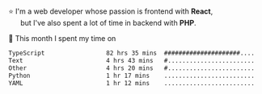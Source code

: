 ⭐ I'm a web developer whose passion is frontend with <b>React</b>,<br/>
&nbsp; &nbsp; &nbsp; but I've also spent a lot of time in backend with <b>PHP</b>.

📅 This month I spent my time on

<!--START_SECTION:waka-->

```txt
TypeScript                 82 hrs 35 mins  #####################....   82.68 %
Text                       4 hrs 43 mins   #........................   04.73 %
Other                      4 hrs 20 mins   #........................   04.35 %
Python                     1 hr 17 mins    .........................   01.29 %
YAML                       1 hr 12 mins    .........................   01.20 %
```

<!--END_SECTION:waka-->
